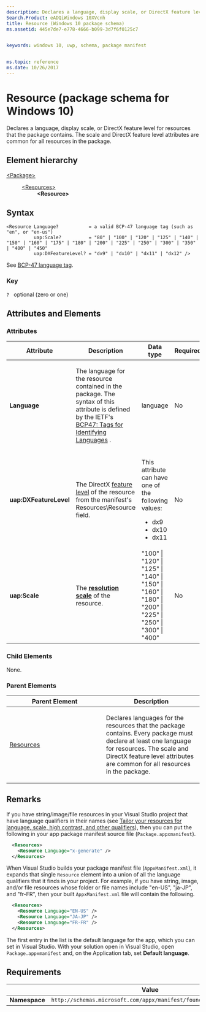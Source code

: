 ```yaml
---
description: Declares a language, display scale, or DirectX feature level for resources that the package contains. The scale and DirectX feature level attributes are common for all resources in the package.
Search.Product: eADQiWindows 10XVcnh
title: Resource (Windows 10 package schema)
ms.assetid: 445e7de7-e778-4666-b099-3d7f6f0125c7


keywords: windows 10, uwp, schema, package manifest


ms.topic: reference
ms.date: 10/26/2017
---
```


# Resource (package schema for Windows 10)

Declares a language, display scale, or DirectX feature level for resources that the package contains. The scale and DirectX feature level attributes are common for all resources in the package.

## Element hierarchy

<dl>
<dt><a href="element-package.md">&lt;Package&gt;</a></dt>
<dd>
<dl>
<dt><a href="element-resources.md">&lt;Resources&gt;</a></dt>
<dd><b>&lt;Resource&gt;</b></dd>
</dl>
</dd>
</dl>

## Syntax

```
<Resource Language?           = a valid BCP-47 language tag (such as "en", or "en-us")
          uap:Scale?          = "80" | "100" | "120" | "125" | "140" | "150" | "160" | "175" | "180" | "200" | "225" | "250" | "300" | "350" | "400" | "450"
          uap:DXFeatureLevel? = "dx9" | "dx10" | "dx11" | "dx12" />
```

See [BCP-47 language tag](https://go.microsoft.com/fwlink/p/?linkid=227302).

### Key

`?`   optional (zero or one)

## Attributes and Elements

### Attributes

<table>
<colgroup>
<col width="20%" />
<col width="20%" />
<col width="20%" />
<col width="20%" />
<col width="20%" />
</colgroup>
<thead>
<tr class="header">
<th>Attribute</th>
<th>Description</th>
<th>Data type</th>
<th>Required</th>
<th>Default value</th>
</tr>
</thead>
<tbody>
<tr class="odd">
<td><strong>Language</strong></td>
<td><p>The language for the resource contained in the package. The syntax of this attribute is defined by the IETF's <a href="https://www.rfc-editor.org/rfc/bcp/bcp47.txt">BCP47: Tags for Identifying Languages</a> .</p></td>
<td>language</td>
<td>No</td>
<td></td>
</tr>
<tr class="even">
<td><strong>uap:DXFeatureLevel</strong></td>
<td><p>The DirectX <a href="/windows/win32/direct3d11/overviews-direct3d-11-devices-downlevel-intro#overview">feature level</a>  of the resource from the manifest's Resources\Resource field.</p></td>
<td><p>This attribute can have one of the following values:</p>
<ul>
<li>dx9</li>
<li>dx10</li>
<li>dx11</li>
</ul></td>
<td>No</td>
<td></td>
</tr>
<tr class="odd">
<td><strong>uap:Scale</strong></td>
<td><p>The <a href="/uwp/api/Windows.Graphics.Display.ResolutionScale"><strong>resolution scale</strong></a>  of the resource.</p></td>
<td>&quot;100&quot; | &quot;120&quot; | &quot;125&quot; | &quot;140&quot; | &quot;150&quot; | &quot;160&quot; | &quot;180&quot; | &quot;200&quot; | &quot;225&quot; | &quot;250&quot; | &quot;300&quot; | &quot;400&quot;</td>
<td>No</td>
<td></td>
</tr>
</tbody>
</table>

### Child Elements

None.

### Parent Elements

<table>
<colgroup>
<col width="50%" />
<col width="50%" />
</colgroup>
<thead>
<tr class="header">
<th>Parent Element</th>
<th>Description</th>
</tr>
</thead>
<tbody>
<tr class="odd">
<td><a href="element-resources.md">Resources</a> </td>
<td><p>Declares languages for the resources that the package contains. Every package must declare at least one language for resources. The scale and DirectX feature level attributes are common for all resources in the package.</p></td>
</tr>
</tbody>
</table>

## Remarks

If you have string/image/file resources in your Visual Studio project that have language qualifiers in their names (see [Tailor your resources for language, scale, high contrast, and other qualifiers](/windows/uwp/app-resources/tailor-resources-lang-scale-contrast?branch=live)), then you can put the following in your app package manifest source file (`Package.appxmanifest`).

```xml
  <Resources>
    <Resource Language="x-generate" />
  </Resources>
```

When Visual Studio builds your package manifest file (`AppxManifest.xml`), it expands that single `Resource` element into a union of all the language qualifiers that it finds in your project. For example, if you have string, image, and/or file resources whose folder or file names include "en-US", "ja-JP", and "fr-FR", then your built `AppxManifest.xml` file will contain the following.

```xml
  <Resources>
    <Resource Language="EN-US" />
    <Resource Language="JA-JP" />
    <Resource Language="FR-FR" />
  </Resources>
```

The first entry in the list is the default language for the app, which you can set in Visual Studio. With your solution open in Visual Studio, open `Package.appxmanifest` and, on the Application tab, set **Default language**.

## Requirements

|   | Value |
|--|--|
| **Namespace** | `http://schemas.microsoft.com/appx/manifest/foundation/windows10` |

